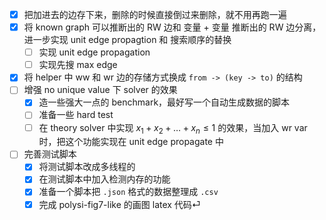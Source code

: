 - [x] 把加进去的边存下来，删除的时候直接倒过来删除，就不用再跑一遍
- [x] 将 known graph 可以推断出的 RW 边和 变量 + 变量 推断出的 RW 边分离，进一步实现 unit edge propagtion 和 搜索顺序的替换
  - [ ] 实现 unit edge propagation
  - [ ] 实现先搜 max edge
- [x] 将 helper 中 ww 和 wr 边的存储方式换成 `from -> (key -> to)` 的结构
- [ ] 增强 no unique value 下 solver 的效果
  - [x] 造一些强大一点的 benchmark，最好写一个自动生成数据的脚本
  - [ ] 准备一些 hard test
  - [ ] 在 theory solver 中实现 $x_1 + x_2 + \ldots + x_n \leq 1$ 的效果，当加入 wr var 时，把这个功能实现在 unit edge propagate 中

- [ ] 完善测试脚本
  - [x] 将测试脚本改成多线程的
  - [x] 在测试脚本中加入检测内存的功能
  - [x] 准备一个脚本把 `.json` 格式的数据整理成 `.csv`
  - [x] 完成 polysi-fig7-like 的画图 latex 代码⏎                                